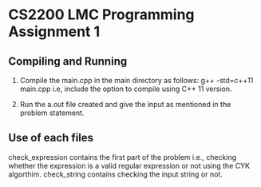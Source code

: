 # CS2200 LMC Programming Assignment 1

## Compiling and Running

1. Compile the main.cpp in the main directory as follows:
	g++ -std=c++11 main.cpp
	i.e, include the option to compile using C++ 11 version.

2. Run the a.out file created and give the input as mentioned in the problem statement.

## Use of each files

check_expression contains the first part of the problem i.e., checking whether the expression is a valid regular expression or not using the CYK algorthim.
check_string contains checking the input string or not.
